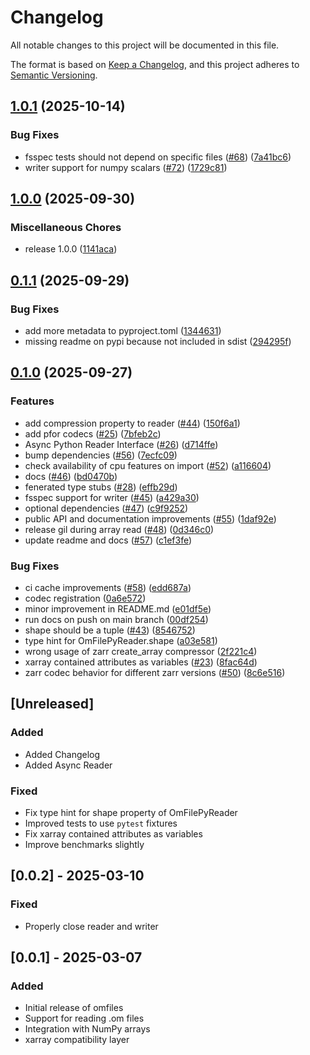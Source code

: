 # Changelog

All notable changes to this project will be documented in this file.

The format is based on [Keep a Changelog](https://keepachangelog.com/en/1.0.0/),
and this project adheres to [Semantic Versioning](https://semver.org/spec/v2.0.0.html).

## [1.0.1](https://github.com/open-meteo/python-omfiles/compare/v1.0.0...v1.0.1) (2025-10-14)


### Bug Fixes

* fsspec tests should not depend on specific files ([#68](https://github.com/open-meteo/python-omfiles/issues/68)) ([7a41bc6](https://github.com/open-meteo/python-omfiles/commit/7a41bc615ef963f02efc9c2bd3e4b993ac41df5f))
* writer support for numpy scalars ([#72](https://github.com/open-meteo/python-omfiles/issues/72)) ([1729c81](https://github.com/open-meteo/python-omfiles/commit/1729c81a3d43788def34cfed3ce7ecf9877fb267))

## [1.0.0](https://github.com/open-meteo/python-omfiles/compare/v0.1.1...v1.0.0) (2025-09-30)


### Miscellaneous Chores

* release 1.0.0 ([1141aca](https://github.com/open-meteo/python-omfiles/commit/1141aca22717dc6bd083dc6b1c94148600f357ab))

## [0.1.1](https://github.com/open-meteo/python-omfiles/compare/v0.1.0...v0.1.1) (2025-09-29)


### Bug Fixes

* add more metadata to pyproject.toml ([1344631](https://github.com/open-meteo/python-omfiles/commit/1344631247f10a130f94d819eddacfb6c9dc7d87))
* missing readme on pypi because not included in sdist ([294295f](https://github.com/open-meteo/python-omfiles/commit/294295fd9636586c3e99319cf2117310cf0bc2bc))

## [0.1.0](https://github.com/open-meteo/python-omfiles/compare/v0.0.2...v0.1.0) (2025-09-27)


### Features

* add compression property to reader ([#44](https://github.com/open-meteo/python-omfiles/issues/44)) ([150f6a1](https://github.com/open-meteo/python-omfiles/commit/150f6a1f8b6f6b1e93de3712681e54c4db23a545))
* add pfor codecs ([#25](https://github.com/open-meteo/python-omfiles/issues/25)) ([7bfeb2c](https://github.com/open-meteo/python-omfiles/commit/7bfeb2c7229c29aea777ce96a07bead0dda67104))
* Async Python Reader Interface ([#26](https://github.com/open-meteo/python-omfiles/issues/26)) ([d714ffe](https://github.com/open-meteo/python-omfiles/commit/d714ffee782baeeee01c2c59a5efc5759cfea9a8))
* bump dependencies ([#56](https://github.com/open-meteo/python-omfiles/issues/56)) ([7ecfc09](https://github.com/open-meteo/python-omfiles/commit/7ecfc0907edde12e30c703a577d06e796801ee82))
* check availability of cpu features on import ([#52](https://github.com/open-meteo/python-omfiles/issues/52)) ([a116604](https://github.com/open-meteo/python-omfiles/commit/a116604c1d50e22036c213e9fd6b0f6d774c00e2))
* docs ([#46](https://github.com/open-meteo/python-omfiles/issues/46)) ([bd0470b](https://github.com/open-meteo/python-omfiles/commit/bd0470bb6919e15d727b67dd933d93343809d63f))
* fenerated type stubs ([#28](https://github.com/open-meteo/python-omfiles/issues/28)) ([effb29d](https://github.com/open-meteo/python-omfiles/commit/effb29d1ace5fcc86264df55d7280538a8deefbc))
* fsspec support for writer ([#45](https://github.com/open-meteo/python-omfiles/issues/45)) ([a429a30](https://github.com/open-meteo/python-omfiles/commit/a429a303ccdec40ce8dd407f768107ef514881b0))
* optional dependencies ([#47](https://github.com/open-meteo/python-omfiles/issues/47)) ([c9f9252](https://github.com/open-meteo/python-omfiles/commit/c9f92524f71931aebb35eaeb9bae0172bc626bff))
* public API and documentation improvements ([#55](https://github.com/open-meteo/python-omfiles/issues/55)) ([1daf92e](https://github.com/open-meteo/python-omfiles/commit/1daf92eef97d057563abae7371f80865980ec936))
* release gil during array read ([#48](https://github.com/open-meteo/python-omfiles/issues/48)) ([0d346c0](https://github.com/open-meteo/python-omfiles/commit/0d346c0941d82996229aabef8ea6ee2d5c68eb94))
* update readme and docs ([#57](https://github.com/open-meteo/python-omfiles/issues/57)) ([c1ef3fe](https://github.com/open-meteo/python-omfiles/commit/c1ef3fedb9137fe9e69341f397395b9f34de4c89))


### Bug Fixes

* ci cache improvements ([#58](https://github.com/open-meteo/python-omfiles/issues/58)) ([edd687a](https://github.com/open-meteo/python-omfiles/commit/edd687ad8516ad5bcf08a3d9c39fdb4a88a064c0))
* codec registration ([0a6e572](https://github.com/open-meteo/python-omfiles/commit/0a6e572942b60b5677760f5d7176c5832aae2b87))
* minor improvement in README.md ([e01df5e](https://github.com/open-meteo/python-omfiles/commit/e01df5e824d3ef2aa2e7dda2bc7c91c805c735e0))
* run docs on push on main branch ([00df254](https://github.com/open-meteo/python-omfiles/commit/00df25483348507cd98d4d3c43d6d5e81ee14ef3))
* shape should be a tuple ([#43](https://github.com/open-meteo/python-omfiles/issues/43)) ([8546752](https://github.com/open-meteo/python-omfiles/commit/85467520c29198f8958cb2f997d7179d5216b8fe))
* type hint for OmFilePyReader.shape ([a03e581](https://github.com/open-meteo/python-omfiles/commit/a03e581bc1da260411c70299237da1cf2babc947))
* wrong usage of zarr create_array compressor ([2f221c4](https://github.com/open-meteo/python-omfiles/commit/2f221c4fe5f10cd3b9ad56550a4b545f130bad0a))
* xarray contained attributes as variables ([#23](https://github.com/open-meteo/python-omfiles/issues/23)) ([8fac64d](https://github.com/open-meteo/python-omfiles/commit/8fac64d0a208cb3775533637e3767e916260bd32))
* zarr codec behavior for different zarr versions ([#50](https://github.com/open-meteo/python-omfiles/issues/50)) ([8c6e516](https://github.com/open-meteo/python-omfiles/commit/8c6e5161826f1989e18b4f010b3019eecb66e86c))

## [Unreleased]

### Added

- Added Changelog
- Added Async Reader

### Fixed

- Fix type hint for shape property of OmFilePyReader
- Improved tests to use `pytest` fixtures
- Fix xarray contained attributes as variables
- Improve benchmarks slightly

## [0.0.2] - 2025-03-10

### Fixed

- Properly close reader and writer

## [0.0.1] - 2025-03-07

### Added
- Initial release of omfiles
- Support for reading .om files
- Integration with NumPy arrays
- xarray compatibility layer
